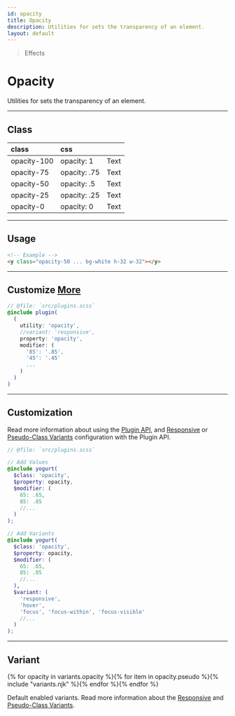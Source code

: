 ```yaml
---
id: opacity
title: Opacity
description: Utilities for sets the transparency of an element.
layout: default
---
```


> Effects

# Opacity

Utilities for sets the transparency of an element.

---

## Class

| <span class="px-3 py-1 text-white (dark)text-charcoal-100 bg-charcoal-100 (dark)bg-gray-600 rounded-full">class</span> | <span class="px-3 py-1 text-white (dark)text-charcoal-100 bg-charcoal-100 (dark)bg-gray-600 rounded-full">css</span> | |
|:--|:--|:-:|
| opacity-100 | opacity: 1 | <y class="w-16 h-8 p-1 inline-block text-white bg-charcoal-100 rounded opacity-100">Text</y> |
| opacity-75 | opacity: .75 | <y class="w-16 h-8 p-1 inline-block text-white bg-charcoal-100 rounded opacity-75">Text</y> |
| opacity-50 | opacity: .5 | <y class="w-16 h-8 p-1 inline-block text-white bg-charcoal-100 rounded opacity-50">Text</y> |
| opacity-25 | opacity: .25 | <y class="w-16 h-8 p-1 inline-block text-white bg-charcoal-100 rounded opacity-25">Text</y> |
| opacity-0 | opacity: 0 | <y class="w-16 h-8 p-1 inline-block text-white bg-charcoal-100 rounded opacity-0">Text</y> |

---

## Usage

```html
<!-- Example -->
<y class="opacity-50 ... bg-white h-32 w-32"></y>
```
---

## Customize <a class="ml-1 px-2 py-1 text-sm text-gray-600 (dark)text-charcoal-100 bg-gray-300 (dark)bg-gray-600" href="/plugin-api/">More</a>

```scss
// @file: `src/plugins.scss`
@include plugin(
  (
    utility: 'opacity',
    //variant: 'responsive',
    property: 'opacity',
    modifier: (
      '85': '.85',
      '45': '.45'
      ...
    )
  )
)
```

---

## Customization

Read more information about using the [Plugin API](/plugin-api/), and  [Responsive](/responsive) or [Pseudo-Class Variants](/pseudo-class-variants/) configuration with the Plugin API.

```scss
// @file: `src/plugins.scss`

// Add Values
@include yogurt(
  $class: 'opacity',
  $property: opacity,
  $modifier: (
    65: .65,
    85: .85
    //...
  )
);

// Add Variants
@include yogurt(
  $class: 'opacity',
  $property: opacity,
  $modifier: (
    65: .65,
    85: .85
    //...
  ),
  $variant: (
    'responsive',
    'hover',
    'focus', 'focus-within', 'focus-visible'
    //...
  )
);
```

---

## Variant

<y class="flex flex-gap-2 flex-wrap justify-start items-center">{% for opacity in variants.opacity %}{% for item in opacity.pseudo %}{% include "variants.njk" %}{% endfor %}{% endfor %}</y>

Default enabled variants. Read more information about the [Responsive](/responsive) and [Pseudo-Class Variants](/pseudo-class-variants/).
